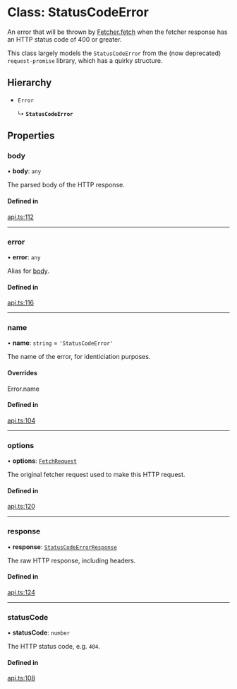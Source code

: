 # Class: StatusCodeError

An error that will be thrown by [Fetcher.fetch](../interfaces/Fetcher.md#fetch) when the fetcher response has an
HTTP status code of 400 or greater.

This class largely models the `StatusCodeError` from the (now deprecated) `request-promise` library,
which has a quirky structure.

## Hierarchy

- `Error`

  ↳ **`StatusCodeError`**

## Properties

### body

• **body**: `any`

The parsed body of the HTTP response.

#### Defined in

[api.ts:112](https://github.com/coda/packs-sdk/blob/main/api.ts#L112)

___

### error

• **error**: `any`

Alias for [body](../interfaces/FetchRequest.md#body).

#### Defined in

[api.ts:116](https://github.com/coda/packs-sdk/blob/main/api.ts#L116)

___

### name

• **name**: `string` = `'StatusCodeError'`

The name of the error, for identiciation purposes.

#### Overrides

Error.name

#### Defined in

[api.ts:104](https://github.com/coda/packs-sdk/blob/main/api.ts#L104)

___

### options

• **options**: [`FetchRequest`](../interfaces/FetchRequest.md)

The original fetcher request used to make this HTTP request.

#### Defined in

[api.ts:120](https://github.com/coda/packs-sdk/blob/main/api.ts#L120)

___

### response

• **response**: [`StatusCodeErrorResponse`](../interfaces/StatusCodeErrorResponse.md)

The raw HTTP response, including headers.

#### Defined in

[api.ts:124](https://github.com/coda/packs-sdk/blob/main/api.ts#L124)

___

### statusCode

• **statusCode**: `number`

The HTTP status code, e.g. `404`.

#### Defined in

[api.ts:108](https://github.com/coda/packs-sdk/blob/main/api.ts#L108)
